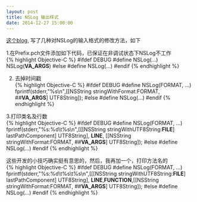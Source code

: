 ```yaml
---
layout: post
title: NSLog 输出样式
date: 2014-12-27 15:00:00
---
```


<a href="http://www.guoms.com/?p=124" rel="external nofollow" target="_blank" class="muted">这个blog</a>,
写了几种对NSLog的输入格式的修改方法，如下<br/>

1.在Prefix.pch文件添加如下代码，已保证在非调试状态下NSLog不工作<br/>
{% highlight Objective-C %}
#ifdef DEBUG
#define NSLog(...) NSLog(__VA_ARGS__)
#else
#define NSLog(...)
#endif
{% endhighlight %}

2. 去掉时间戳<br/>
{% highlight Objective-C %}
#ifdef DEBUG
#define NSLog(FORMAT, ...) fprintf(stderr,"%s\n",[[NSString stringWithFormat:FORMAT, ##__VA_ARGS__] UTF8String]);
#else
#define NSLog(...)
#endif
{% endhighlight %}

3.打印类名及行数<br/>
{% highlight Objective-C %}
#ifdef DEBUG
#define NSLog(FORMAT, ...) fprintf(stderr,"%s:%d\t%s\n",[[[NSString stringWithUTF8String:__FILE__] lastPathComponent] UTF8String], __LINE__, [[NSString stringWithFormat:FORMAT, ##__VA_ARGS__] UTF8String]);
#else
#define NSLog(...)
#endif
{% endhighlight %}

这些开发的小技巧确实挺有意思的，然后，我再加一个，打印方法名的<br/>
{% highlight Objective-C %}
#ifdef DEBUG
#define NSLog(FORMAT, ...) fprintf(stderr,"%s:%d\t%s\t%s\n",[[[NSString stringWithUTF8String:__FILE__] lastPathComponent] UTF8String], __LINE__,__FUNCTION__,[[NSString stringWithFormat:FORMAT, ##__VA_ARGS__] UTF8String]);
#else
#define NSLog(...)
#endif
{% endhighlight %}